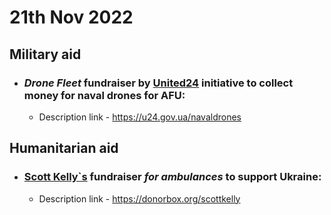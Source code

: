 # 21th Nov 2022

## Military aid
- ### ***Drone Fleet*** fundraiser by [United24](https://u24.gov.ua/) initiative to collect money for naval drones for AFU:
  * Description link - https://u24.gov.ua/navaldrones

## Humanitarian aid
- ### [Scott Kelly`s](https://en.wikipedia.org/wiki/Scott_Kelly_(astronaut)) fundraiser ***for ambulances*** to support Ukraine:
  * Description link - https://donorbox.org/scottkelly